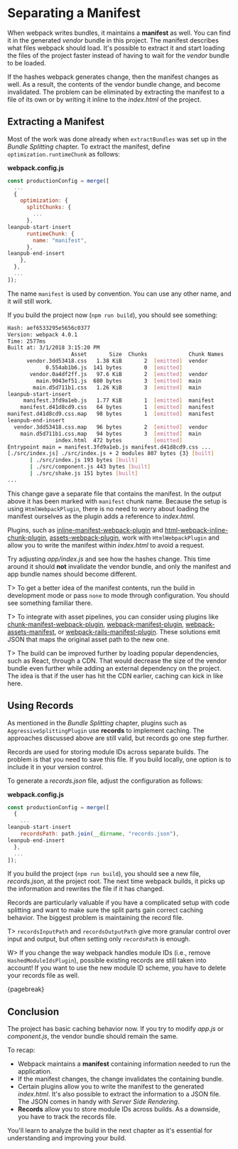 # Separating a Manifest

When webpack writes bundles, it maintains a **manifest** as well. You can find it in the generated *vendor* bundle in this project. The manifest describes what files webpack should load. It's possible to extract it and start loading the files of the project faster instead of having to wait for the *vendor* bundle to be loaded.

If the hashes webpack generates change, then the manifest changes as well. As a result, the contents of the vendor bundle change, and become invalidated. The problem can be eliminated by extracting the manifest to a file of its own or by writing it inline to the *index.html* of the project.

## Extracting a Manifest

Most of the work was done already when `extractBundles` was set up in the *Bundle Splitting* chapter. To extract the manifest, define `optimization.runtimeChunk` as follows:

**webpack.config.js**

```javascript
const productionConfig = merge([
  ...
  {
    optimization: {
      splitChunks: {
        ...
      },
leanpub-start-insert
      runtimeChunk: {
        name: "manifest",
      },
leanpub-end-insert
    },
  },
  ...
]);
```

The name `manifest` is used by convention. You can use any other name, and it will still work.

If you build the project now (`npm run build`), you should see something:

```bash
Hash: aef6533295e5656c0377
Version: webpack 4.0.1
Time: 2577ms
Built at: 3/1/2018 3:15:20 PM
                    Asset       Size  Chunks             Chunk Names
      vendor.3dd53418.css   1.38 KiB       2  [emitted]  vendor
            0.554ab1b6.js  141 bytes       0  [emitted]
       vendor.0a4df2ff.js   97.6 KiB       2  [emitted]  vendor
         main.9043ef51.js  680 bytes       3  [emitted]  main
        main.d5d711b1.css   1.26 KiB       3  [emitted]  main
leanpub-start-insert
     manifest.3fd9a1eb.js   1.77 KiB       1  [emitted]  manifest
    manifest.d41d8cd9.css   64 bytes       1  [emitted]  manifest
manifest.d41d8cd9.css.map   98 bytes       1  [emitted]  manifest
leanpub-end-insert
  vendor.3dd53418.css.map   96 bytes       2  [emitted]  vendor
    main.d5d711b1.css.map   94 bytes       3  [emitted]  main
               index.html  472 bytes          [emitted]
Entrypoint main = manifest.3fd9a1eb.js manifest.d41d8cd9.css ...
[./src/index.js] ./src/index.js + 2 modules 807 bytes {3} [built]
       | ./src/index.js 193 bytes [built]
       | ./src/component.js 443 bytes [built]
       | ./src/shake.js 151 bytes [built]
...
```

This change gave a separate file that contains the manifest. In the output above it has been marked with `manifest` chunk name. Because the setup is using `HtmlWebpackPlugin`, there is no need to worry about loading the manifest ourselves as the plugin adds a reference to *index.html*.

Plugins, such as [inline-manifest-webpack-plugin](https://www.npmjs.com/package/inline-manifest-webpack-plugin) and [html-webpack-inline-chunk-plugin](https://www.npmjs.com/package/html-webpack-inline-chunk-plugin), [assets-webpack-plugin](https://www.npmjs.com/package/assets-webpack-plugin), work with `HtmlWebpackPlugin` and allow you to write the manifest within *index.html* to avoid a request.

Try adjusting *app/index.js* and see how the hashes change. This time around it should **not** invalidate the vendor bundle, and only the manifest and app bundle names should become different.

T> To get a better idea of the manifest contents, run the build in development mode or pass `none` to mode through configuration. You should see something familiar there.

T> To integrate with asset pipelines, you can consider using plugins like [chunk-manifest-webpack-plugin](https://www.npmjs.com/package/chunk-manifest-webpack-plugin), [webpack-manifest-plugin](https://www.npmjs.com/package/webpack-manifest-plugin), [webpack-assets-manifest](https://www.npmjs.com/package/webpack-assets-manifest), or [webpack-rails-manifest-plugin](https://www.npmjs.com/package/webpack-rails-manifest-plugin). These solutions emit JSON that maps the original asset path to the new one.

T> The build can be improved further by loading popular dependencies, such as React, through a CDN. That would decrease the size of the vendor bundle even further while adding an external dependency on the project. The idea is that if the user has hit the CDN earlier, caching can kick in like here.

## Using Records

As mentioned in the *Bundle Splitting* chapter, plugins such as `AggressiveSplittingPlugin` use **records** to implement caching. The approaches discussed above are still valid, but records go one step further.

Records are used for storing module IDs across separate builds. The problem is that you need to save this file. If you build locally, one option is to include it in your version control.

To generate a *records.json* file, adjust the configuration as follows:

**webpack.config.js**

```javascript
const productionConfig = merge([
  {
    ...
leanpub-start-insert
    recordsPath: path.join(__dirname, "records.json"),
leanpub-end-insert
  },
  ...
]);
```

If you build the project (`npm run build`), you should see a new file, *records.json*, at the project root. The next time webpack builds, it picks up the information and rewrites the file if it has changed.

Records are particularly valuable if you have a complicated setup with code splitting and want to make sure the split parts gain correct caching behavior. The biggest problem is maintaining the record file.

T> `recordsInputPath` and `recordsOutputPath` give more granular control over input and output, but often setting only `recordsPath` is enough.

W> If you change the way webpack handles module IDs (i.e., remove `HashedModuleIdsPlugin`), possible existing records are still taken into account! If you want to use the new module ID scheme, you have to delete your records file as well.

{pagebreak}

## Conclusion

The project has basic caching behavior now. If you try to modify *app.js* or *component.js*, the vendor bundle should remain the same.

To recap:

* Webpack maintains a **manifest** containing information needed to run the application.
* If the manifest changes, the change invalidates the containing bundle.
* Certain plugins allow you to write the manifest to the generated *index.html*. It's also possible to extract the information to a JSON file. The JSON comes in handy with *Server Side Rendering*.
* **Records** allow you to store module IDs across builds. As a downside, you have to track the records file.

You'll learn to analyze the build in the next chapter as it's essential for understanding and improving your build.
